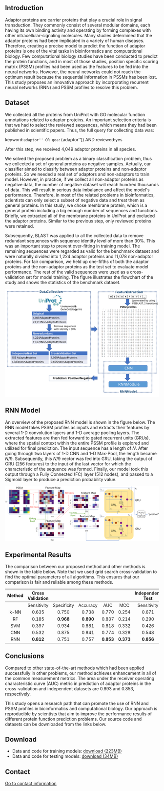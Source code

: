 ## Introduction

Adaptor proteins are carrier proteins that play a crucial role in signal transduction. They commonly consist of several modular domains, each having its own binding activity and operating by forming complexes with other intracellular-signaling molecules. Many studies determined that the adaptor proteins had been implicated in a variety of human diseases. Therefore, creating a precise model to predict the function of adaptor proteins is one of the vital tasks in bioinformatics and computational biology. Few computational biology studies have been conducted to predict the protein functions, and in most of those studies, position specific scoring matrix (PSSM) profiles had been used as the features to be fed into the neural networks. However, the neural networks could not reach the optimum result because the sequential information in PSSMs has been lost. This study proposes an innovative approach by incorporating recurrent neural networks (RNN) and PSSM profiles to resolve this problem.

## Dataset

We collected all the proteins from UniProt with GO molecular function annotations related to adaptor proteins. An important selection criteria is that we had to select the reviewed sequences, which means they had been published in scientific papers. Thus, the full query for collecting data was:

keyword:``adaptor'' OR goa:(``adaptor'')) AND reviewed:yes

After this step, we received 4,049 adaptor proteins in all species. 

We solved the proposed problem as a binary classification problem, thus we collected a set of general proteins as negative samples. Actually, our classifier aimed to classify between adaptor proteins and non-adaptor proteins. So we needed a real set of adaptors and non-adaptors to train model. However, in practice, if we collect all non-adaptor proteins as negative data, the number of negative dataset will reach hundred thousands of data. This will result in serious data imbalance and affect the model's performance. Therefore, in most of the related problems in bioinformatics, scientists can only select a subset of negative data and treat them as general proteins. In this study, we chose membrane protein, which is a general protein including a big enough number of sequences and functions. Briefly, we extracted all of the membrane proteins in UniProt and excluded the adaptor proteins. Similar to the previous step, only reviewed proteins were retained.

Subsequently, BLAST was applied to all the collected data to remove redundant sequences with sequence identity level of more than 30%. This was an important step to prevent over-fitting in training model. The remaining sequences were regarded as valid for the benchmark dataset and were naturally divided into 1,224 adaptor proteins and 11,078 non-adaptor proteins. For fair comparison, we held up one-fifths of both the adaptor proteins and the non-adaptor proteins as the test set to evaluate model performance. The rest of the valid sequences were used as a cross-validation set for model training. The figure illustrates the flowchart of the study and shows the statistics of the benchmark dataset.

<img src="flowchart.svg?sanitize=true" width="800">

## RNN Model

An overview of the proposed RNN model is shown in the figure below. The RNN model takes PSSM profiles as inputs and extracts their features by several 1-D convolution layers and 1-D average pooling layers. The extracted features are then fed forward to gated recurrent units (GRUs), where the spatial context within the entire PSSM profile is explored and utilized for final prediction. The input sequence has a length of $N$. After going through two layers of 1-D CNN and 1-D Max-Pool, the length became $N/9$. Subsequently, this $N/9$ vector was fed into GRU, taking the output of GRU (256 features) to the input of the last vector for which the characteristic of the sequence was formed. Finally, our model took this output through a Fully Connected (FC) layer (512 nodes), and passed to a Sigmoid layer to produce a prediction probability value.

<img src="architecture.svg?sanitize=true" width="800">

## Experimental Results

The comparison between our proposed method and other methods is shown in the table below. Note that we used grid search cross-validation to find the optimal parameters of all algorithms. This ensures that our comparison is fair and reliable among these methods.

| Method                                                                                              | Cross Validation |                    |                 |             |             | Independent Test |                    |                 |             |             |
| :-------------------------------------------------------------------------------------------------: | :--------------: | :----------------: | :-------------: | :---------: | :---------: | :--------------: | :----------------: | :-------------: | :---------: | :---------: |
|                                                                                                     | Sensitivity      | Specificity        | Accuracy        | AUC         | MCC         | Sensitivity      | Specificity        | Accuracy        | AUC         | MCC         |
| k-NN                                                                                                | 0\.635           | 0\.750             | 0\.738          | 0\.770      | 0\.254      | 0\.671           | 0\.751             | 0\.743          | 0\.791      | 0\.280      |
| RF                                                                                                  | 0\.185           | **0\.968**         | **0\.890**      | 0\.837      | 0\.214      | 0\.290           | 0\.923             | 0\.860          | 0\.838      | 0\.216      |
| SVM                                                                                                 | 0\.397           | 0\.934             | 0\.881          | 0\.818      | 0\.332      | 0\.426           | **0\.932**         | **0\.881**      | 0\.806      | 0\.353      |
| CNN                                                                                                 | 0\.532           | 0\.875             | 0\.841          | 0\.774      | 0\.328      | 0\.548           | 0\.873             | 0\.841          | 0\.783      | 0\.339      |
| RNN                                                                                                 | **0\.812**       | 0\.751             | 0\.757          | **0\.853**  | **0\.373**  | **0\.856**       | 0\.798             | 0\.804          | **0\.893**  | **0\.446**  |


## Conclusions

Compared to other state-of-the-art methods which had been applied successfully in other problems, our method achieves enhancement in all of the common measurement metrics. The area under the receiver operating characteristic curve (AUC) metric in prediction of adaptor proteins in the cross-validation and independent datasets are 0.893 and 0.853, respectively.

This study opens a research path that can promote the use of RNN and PSSM profiles in bioinformatics and computational biology. Our approach is reproducible by scientists that aim to improve the performance results of different protein function prediction problems. Our source code and datasets can be downloaded from the links below.

## Download

- Data and code for training models: [download (223MB)](http://homepages.ecs.vuw.ac.nz/~nguyenb5/bioinformatics/adaptors/TrainDataPSSM.zip)
- Data and code for testing models: [download (34MB)](http://homepages.ecs.vuw.ac.nz/~nguyenb5/bioinformatics/adaptors/TestDataPSSM.zip)

## Contact

[Go to contact information](http://homepages.ecs.vuw.ac.nz/~nguyenb5/contact.html)
